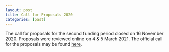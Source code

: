 ```yaml
---
layout: post
title: Call for Proposals 2020
categories: [past]
---
```


The call for proposals for the second funding period closed on 16 November 2020.
Proposals were reviewed online on 4 & 5 March 2021. The official call for the proposals may be found [here](https://www.dfg.de/foerderung/info_wissenschaft/2020/info_wissenschaft_20_55/).
